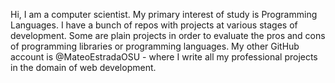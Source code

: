 Hi, I am a computer scientist. My primary interest of study is Programming Languages. I have a bunch of repos with projects at various stages of development. Some are plain projects in order to evaluate the pros and cons of programming libraries or programming languages. My other GitHub account is @MateoEstradaOSU - where I write all my professional projects in the domain of web development.
<!---
TheodoreAI/TheodoreAI is a ✨ special ✨ repository because its `README.md` (this file) appears on your GitHub profile.
You can click the Preview link to take a look at your changes.
--->
